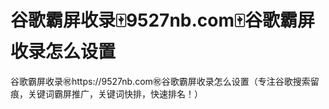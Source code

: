 # 谷歌霸屏收录🀄️9527nb.com🀄️谷歌霸屏收录怎么设置

谷歌霸屏收录㊗️https://9527nb.com㊗️谷歌霸屏收录怎么设置（专注谷歌搜索留痕，关键词霸屏推广，关键词快排，快速排名！）
